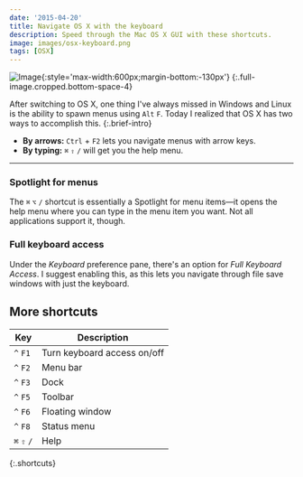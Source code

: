 ```yaml
---
date: '2015-04-20'
title: Navigate OS X with the keyboard
description: Speed through the Mac OS X GUI with these shortcuts.
image: images/osx-keyboard.png
tags: [OSX]
---
```


![Image](./images/osx-keyboard.png){:style='max-width:600px;margin-bottom:-130px'}
{:.full-image.cropped.bottom-space-4}

After switching to OS X, one thing I've always missed in Windows and Linux is the ability to spawn menus using `Alt` `F`. Today I realized that OS X has two ways to accomplish this.
{:.brief-intro}

- **By arrows:** `Ctrl` + `F2` lets you navigate menus with arrow keys.
- **By typing:** `⌘` `⇧` `/` will get you the help menu.

---

### Spotlight for menus

The `⌘` `⌥` `/` shortcut is essentially a Spotlight for menu items—it opens the help menu where you can type in the menu item you want. Not all applications support it, though.

### Full keyboard access

Under the _Keyboard_ preference pane, there's an option for _Full Keyboard Access_. I suggest enabling this, as this lets you navigate through file save windows with just the keyboard.

## More shortcuts

| Key         | Description                 |
| ----------- | --------------------------- |
| `^` `F1`    | Turn keyboard access on/off |
| `^` `F2`    | Menu bar                    |
| `^` `F3`    | Dock                        |
| `^` `F5`    | Toolbar                     |
| `^` `F6`    | Floating window             |
| `^` `F8`    | Status menu                 |
| `⌘` `⇧` `/` | Help                        |

{:.shortcuts}
